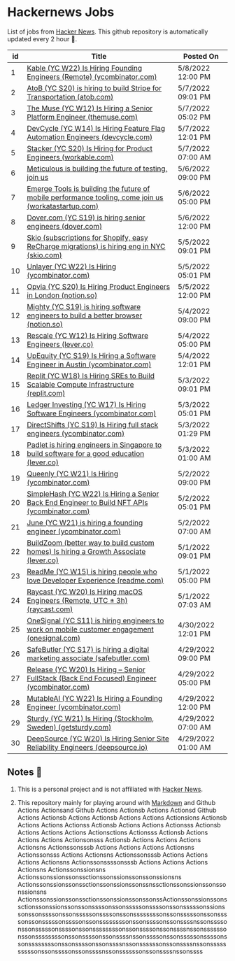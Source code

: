 # Hackernews Jobs

List of jobs from [Hacker News](https://news.ycombinator.com/). This github repository is automatically updated every 2 hour 🏃.

<!-- JOBS:START -->
| id 	| Title 	| Posted On 	|
|---	|---	|---	|
| 1 | [Kable (YC W22) Is Hiring Founding Engineers (Remote) (ycombinator.com)](https://www.ycombinator.com/companies/kable/jobs/7YUZkyG-founding-full-stack-software-engineer) | 5/8/2022 12:00 PM |
| 2 | [AtoB (YC S20) is hiring to build Stripe for Transportation (atob.com)](https://careers.atob.com) | 5/7/2022 09:01 PM |
| 3 | [The Muse (YC W12) Is Hiring a Senior Platform Engineer (themuse.com)](https://www.themuse.com/jobs/themuse/senior-platform-engineer-233c9c) | 5/7/2022 05:02 PM |
| 4 | [DevCycle (YC W14) Is Hiring Feature Flag Automation Engineers (devcycle.com)](https://devcycle.com/company/careers) | 5/7/2022 12:01 PM |
| 5 | [Stacker (YC S20) Is Hiring for Product Engineers (workable.com)](https://apply.workable.com/stackerhq/j/32E1D43CF5/) | 5/7/2022 07:00 AM |
| 6 | [Meticulous is building the future of testing, join us](https://news.ycombinator.com/item?id=31289574) | 5/6/2022 09:00 PM |
| 7 | [Emerge Tools is building the future of mobile performance tooling, come join us (workatastartup.com)](https://www.workatastartup.com/jobs/47879) | 5/6/2022 05:00 PM |
| 8 | [Dover.com (YC S19) is hiring senior engineers (dover.com)](https://www.dover.com/open-roles/software-engineer) | 5/6/2022 12:00 PM |
| 9 | [Skio (subscriptions for Shopify, easy ReCharge migrations) is hiring eng in NYC (skio.com)](https://skio.com/careers/) | 5/5/2022 09:01 PM |
| 10 | [Unlayer (YC W22) Is Hiring (ycombinator.com)](https://www.ycombinator.com/companies/unlayer/jobs/42GufCM-product-designer) | 5/5/2022 05:01 PM |
| 11 | [Opvia (YC S20) Is Hiring Product Engineers in London (notion.so)](https://www.notion.so/opvia/Opvia-Jobs-151305ed30a140f29ec9eb7df00deadc) | 5/5/2022 12:00 PM |
| 12 | [Mighty (YC S19) is hiring software engineers to build a better browser (notion.so)](https://www.notion.so/Mighty-is-hiring-945d3168d3e34a37883ca4d823ed734f) | 5/4/2022 09:00 PM |
| 13 | [Rescale (YC W12) Is Hiring Software Engineers (lever.co)](https://jobs.lever.co/rescale/57b5bc81-ee75-4a30-a763-3eb8dd595165?lever-origin=applied&lever-source%5B%5D=Hacker%20News) | 5/4/2022 05:00 PM |
| 14 | [UpEquity (YC S19) Is Hiring a Software Engineer in Austin (ycombinator.com)](https://www.ycombinator.com/companies/upequity/jobs/ca50OPP-software-engineer) | 5/4/2022 12:01 PM |
| 15 | [Replit (YC W18) Is Hiring SREs to Build Scalable Compute Infrastructure (replit.com)](https://replit.com/careers) | 5/3/2022 09:01 PM |
| 16 | [Ledger Investing (YC W17) Is Hiring Software Engineers (ycombinator.com)](https://www.ycombinator.com/companies/ledger-investing) | 5/3/2022 05:01 PM |
| 17 | [DirectShifts (YC S19) Is Hiring full stack engineers (ycombinator.com)](https://www.ycombinator.com/companies/directshifts/jobs/qAoQPBc-full-stack-engineer-at-directshifts-yc-s19) | 5/3/2022 01:29 PM |
| 18 | [Padlet is hiring engineers in Singapore to build software for a good education (lever.co)](https://jobs.lever.co/padlet?location=Singapore) | 5/3/2022 01:00 AM |
| 19 | [Queenly (YC W21) Is Hiring (ycombinator.com)](https://www.ycombinator.com/companies/queenly/jobs/ZVQO8R7-head-of-operations) | 5/2/2022 09:00 PM |
| 20 | [SimpleHash (YC W22) Is Hiring a Senior Back End Engineer to Build NFT APIs (ycombinator.com)](https://www.ycombinator.com/companies/simplehash/jobs/ID7qnlS-senior-backend-api-engineer) | 5/2/2022 05:01 PM |
| 21 | [June (YC W21) is hiring a founding engineer (ycombinator.com)](https://www.ycombinator.com/companies/june/jobs/SHd7fFLYG-founding-engineer) | 5/2/2022 07:00 AM |
| 22 | [BuildZoom (better way to build custom homes) Is hiring a Growth Associate (lever.co)](https://jobs.lever.co/buildzoom) | 5/1/2022 09:01 PM |
| 23 | [ReadMe (YC W15) is hiring people who love Developer Experience (readme.com)](https://readme.com/careers) | 5/1/2022 05:00 PM |
| 24 | [Raycast (YC W20) Is Hiring macOS Engineers (Remote, UTC ± 3h) (raycast.com)](https://www.raycast.com/careers) | 5/1/2022 07:03 AM |
| 25 | [OneSignal (YC S11) is hiring engineers to work on mobile customer engagement (onesignal.com)](https://onesignal.com/careers) | 4/30/2022 12:01 PM |
| 26 | [SafeButler (YC S17) is hiring a digital marketing associate (safebutler.com)](https://www.safebutler.com/careers) | 4/29/2022 09:00 PM |
| 27 | [Release (YC W20) Is Hiring – Senior FullStack (Back End Focused) Engineer (ycombinator.com)](https://www.ycombinator.com/companies/release/jobs/Co0LgYqSQ-senior-fullstack-engineer-backend-focus-rails-react-aws-k8s) | 4/29/2022 05:00 PM |
| 28 | [MutableAI (YC W22) Is Hiring a Founding Engineer (ycombinator.com)](https://www.ycombinator.com/companies/mutableai/jobs/qnjnCR3-founding-full-stack-software-engineer) | 4/29/2022 12:00 PM |
| 29 | [Sturdy (YC W21) Is Hiring (Stockholm, Sweden) (getsturdy.com)](https://getsturdy.com/careers) | 4/29/2022 07:00 AM |
| 30 | [DeepSource (YC W20) Is Hiring Senior Site Reliability Engineers (deepsource.io)](https://deepsource.io/jobs/listing/senior-site-reliability-engineer/4289150004/) | 4/29/2022 01:00 AM |
<!-- JOBS:END -->


## Notes 👀

1. This is a personal project and is not affiliated with [Hacker News](https://news.ycombinator.com/). 

2. This repository mainly for playing around with [Markdown](https://en.wikipedia.org/wiki/Markdown) and Github Actions Actionsand Github Actions Actionsb Actions Actionsd Github Actions Actionsb Actions Actionsb Actions Actions Actionsions Actionsb Actions Actions Actionss Actionsb Actions Actions Actionsss Actionsb Actions Actions Actions Actionsctions Actionsss Actionsb Actions Actions Actions Actionsonsss Actionsb Actions Actions Actions Actionsns Actionssonsssb Actions Actions Actions Actionsns Actionssonsss Actions Actionsns Actionssonsssb Actions Actions Actions Actionsns Actionssonssssonsssb Actions Actions Actions Actionsns Actionssonssionsns Actionssonssionssonssctionssonssionssonssonssionsns Actionssonssionssonssctionssonssionssonssnssctionssonssionssonssonssionsns ActionssonssionssonssctionssonssionssonssonssActionssonssionssonssctionssonssionssonssonssssonssonsssssonssssonssonsssssonssionssonssonssssonssonsssssonssssonssonssssssssonssonsssssonssonssssonssonsssssonssssonssonssssssssonssonssssonssonssssnssonssssonssonsssssonssssonssonssssssssonssonssssonssonssssnssonssssssonssonssssssssonssonssssonssonssssnssonssssonssonsssssonssssonssonssssssssonssonssssonssonssssnssonssssssonssonssssnssonssssssssssonssonssssonssonssssnssonssssssonssonssssnssonssss